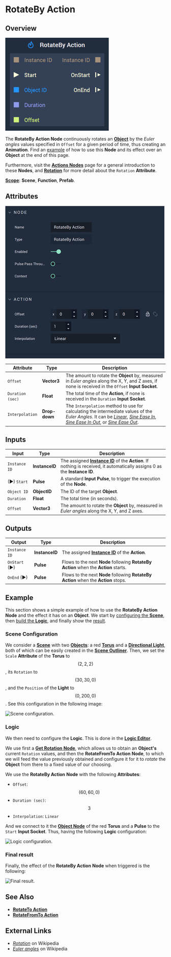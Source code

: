 # RotateBy Action

## Overview

![The RotateBy Action Node.](../../.gitbook/assets/rotatebyactionupdatedimage.png)

The **RotateBy Action Node** continuously rotates an [**Object**](../../objects-and-types/scene-objects/) by the _Euler angles_ values specified in `Offset` for a given period of time, thus creating an **Animation**. Find an [example](rotatebyaction.md#example) of how to use this **Node** and its effect over an **Object** at the end of this page.

Furthermore, visit the [**Actions Nodes**](./) page for a general introduction to these **Nodes**, and [**Rotation**](../../objects-and-types/attributes/common-attributes/transformation/#rotation) for more detail about the `Rotation` **Attribute**.

[**Scope**](../overview.md#scopes): **Scene**, **Function**, **Prefab**.

## Attributes

![The RotateBy Action Node Attributes.](../../.gitbook/assets/rotatebyactionattributes.png)

| Attribute        | Type          | Description                                                                                                                                                                                                                                                                                                                                      |
| ---------------- | ------------- | ------------------------------------------------------------------------------------------------------------------------------------------------------------------------------------------------------------------------------------------------------------------------------------------------------------------------------------------------ |
| `Offset`         | **Vector3**   | The amount to rotate the **Object** by, measured in _Euler angles_ along the X, Y, and Z axes, if none is received in the `Offset` **Input Socket**.                                                                                                                                                                                             |
| `Duration (sec)` | **Float**     | The total time of the **Action**, if none is received in the `Duration` **Input Socket**.                                                                                                                                                                                                                                                        |
| `Interpolation`  | **Drop-down** | The `Interpolation` method to use for calculating the intermediate values of the _Euler Angles_. It can be [_Linear_](https://en.wikipedia.org/wiki/Linear\_interpolation), [_Sine Ease In_](https://easings.net/#easeInSine), [_Sine Ease In Out_](https://easings.net/#easeInOutSine), or [_Sine Ease Out_](https://easings.net/#easeOutSine). |

## Inputs

| Input         | Type           | Description                                                                                                                                  |
| ------------- | -------------- | -------------------------------------------------------------------------------------------------------------------------------------------- |
| `Instance ID` | **InstanceID** | The assigned [**Instance ID**](./#instance-id) of the **Action**. If nothing is received, it automatically assigns 0 as the **Instance ID**. |
| (►) `Start`   | **Pulse**      | A standard **Input Pulse**, to trigger the execution of the **Node**.                                                                        |
| `Object ID`   | **ObjectID**   | The ID of the target **Object**.                                                                                                             |
| `Duration`    | **Float**      | The total time (in seconds).                                                                                                                 |
| `Offset`      | **Vector3**    | The amount to rotate the **Object** by, measured in _Euler angles_ along the X, Y, and Z axes.                                               |

## Outputs

| Output        | Type           | Description                                                                          |
| ------------- | -------------- | ------------------------------------------------------------------------------------ |
| `Instance ID` | **InstanceID** | The assigned [**Instance ID**](./#instance-id) of the **Action**.                    |
| `OnStart` (►) | **Pulse**      | Flows to the next **Node** following **RotateBy Action** when the **Action** starts. |
| `OnEnd` (►)   | **Pulse**      | Flows to the next **Node** following **RotateBy Action** when the **Action** stops.  |

## Example

This section shows a simple example of how to use the **RotateBy Action** **Node** and the effect it has on an **Object**. We start by [configuring the **Scene**](rotatebyaction.md#scene-configuration), then [build the **Logic**](rotatebyaction.md#logic), and finally show the [result](rotatebyaction.md#final-result).

### Scene Configuration

We consider a [**Scene**](../../objects-and-types/project-objects/scene.md) with two [**Objects**](../../objects-and-types/scene-objects/): a red [**Torus**](../../objects-and-types/scene-objects/primitives.md#torus) and a [**Directional Light**](../../objects-and-types/scene-objects/lights.md), both of which can be easily created in the [**Scene Outliner**](../../modules/scene-outliner.md). Then, we set the `Scale` **Attribute** of the **Torus** to $$(2, 2, 2)$$, its `Rotation` to $$(30, 30, 0)$$, and the `Position` of the **Light** to $$(0, 200, 0)$$. See this configuration in the following image:

![Scene configuration.](../../.gitbook/assets/examplesactions/ExampleRotateFromTo\_1.png)

### Logic

We then need to configure the **Logic**. This is done in the [**Logic Editor**](../../modules/logic-editor.md).

We use first a [**Get Rotation** **Node**](../incari/object/get-rotation.md), which allows us to obtain an **Object's** current `Rotation` values, and then the **RotateFromTo Action** **Node**, to which we will feed the value previously obtained and configure it for it to _rotate_ the **Object** from there to a fixed value of our choosing.

We use the **RotateBy Action** **Node** with the following **Attributes**:

* `Offset`: $$(60, 60, 0)$$
* `Duration (sec)`: $$3$$
* `Interpolation`: `Linear`

And we connect to it the [**Object Node**](../../objects-and-types/scene-objects/#objects-in-the-logic) of the red **Torus** and a **Pulse** to the `Start` **Input Socket**. Thus, having the following **Logic** configuration:

![Logic configuration.](../../.gitbook/assets/examplesactions/ExampleRotateBy\_2.png)

### Final result

Finally, the effect of the **RotateBy Action** **Node** when triggered is the following:

![Final result.](../../.gitbook/assets/examplesactions/ExampleRotateBy\_3.gif)

## See Also

* [**RotateTo Action**](rotatetoaction.md)
* [**RotateFromTo Action**](rotatefromtoaction.md)

## External Links

* [_Rotation_](https://en.wikipedia.org/wiki/Rotation) on Wikipedia
* [_Euler angles_](https://en.wikipedia.org/wiki/Euler\_angles) on Wikipedia
